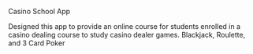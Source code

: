 Casino School App

Designed this app to provide an online course for students enrolled in a casino dealing course to study casino dealer games.
Blackjack, Roulette, and 3 Card Poker
